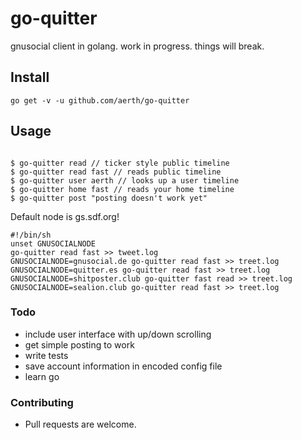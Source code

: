 # go-quitter
gnusocial client in golang. work in progress. things will break.

## Install
```
go get -v -u github.com/aerth/go-quitter

```

## Usage

```

$ go-quitter read // ticker style public timeline
$ go-quitter read fast // reads public timeline
$ go-quitter user aerth // looks up a user timeline
$ go-quitter home fast // reads your home timeline
$ go-quitter post "posting doesn't work yet"

```

Default node is gs.sdf.org!

```
#!/bin/sh                                                                       
unset GNUSOCIALNODE                                                             
go-quitter read fast >> tweet.log                                                   
GNUSOCIALNODE=gnusocial.de go-quitter read fast >> treet.log                         
GNUSOCIALNODE=quitter.es go-quitter read fast >> treet.log                           
GNUSOCIALNODE=shitposter.club go-quitter fast read >> treet.log                      
GNUSOCIALNODE=sealion.club go-quitter read fast >> treet.log   

```

### Todo

* include user interface with up/down scrolling
* get simple posting to work
* write tests
* save account information in encoded config file
* learn go


### Contributing

* Pull requests are welcome.
